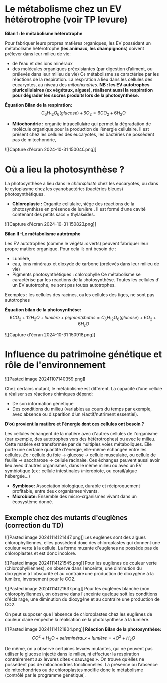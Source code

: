 # Le métabolisme chez un EV hétérotrophe (voir TP levure)

**Bilan 1: le métabolisme hétérotrophe**

Pour fabriquer leurs propres matières organiques, les EV possédant un métabolisme hétérotrophe (**les animaux, les champignons**) doivent prélever dans leur milieu de vie:
- de l’eau et des ions minéraux
- des molécules organiques préexistantes (par digestion d’aliment, ou prélevés dans leur milieu de vie)
Ce métabolisme se caractérise par les réactions de la respiration.
La respiration a lieu dans les cellules des eucaryotes, au niveau des *mitochondries*.
**NB : les EV autotrophes pluricellulaires (ex végétaux, algues), réalisent aussi la respiration pour dégrader les sucres produits lors de la photosynthèse.**

**Équation Bilan de la respiration:**
$$
C_6H_{12}O_6(glucose) + 6O_2 = 6 CO_2 + 6 H_2O
$$

- **Mitochondrie :** organite intracellulaire qui permet la dégradation de molécule organique pour la production de l’énergie cellulaire. Il est présent chez les cellules des eucaryotes, les bactéries ne possèdent pas de mitochondrie,

![[Capture d'écran 2024-10-31 150040.png]]
# Où a lieu la photosynthèse ?

La photosynthèse a lieu dans le *chloroplaste* chez les eucaryotes, ou dans le cytoplasme chez les cyanobactéries (bactéries bleues) photosynthétiques.

- **Chloroplaste :** Organite cellulaire, siège des réactions de la photosynthèse en présence de lumière . Il est formé d’une cavité contenant des petits sacs = thylakoïdes.

![[Capture d'écran 2024-10-31 150823.png]]

**Bilan II -Le métabolisme autotrophe**

Les EV autotrophes (comme le végétaux verts) peuvent fabriquer leur propre matière organique. Pour cela ils ont besoin de :
- Lumière,
- eau, ions minéraux et dioxyde de carbone (prélevés dans leur milieu de vie)
- Pigments photosynthétiques : chlorophylle
Ce métabolisme se caractérise par les réactions de la photosynthèse.
Toutes les cellules d’ un EV autotrophe, ne sont pas toutes autotrophes.

Exemples : les cellules des racines, ou les cellules des tiges, ne sont pas
autotrophes

**Équation bilan de la photosynthèse:**
$$
6CO_2 + 12H_2O + lumière + pigment photos = C_6H_{12}O_6(glucose) + 6O_2 + 6H_2O
$$

![[Capture d'écran 2024-10-31 150918.png]]

# Influence du patrimoine génétique et rôle de l'environnement

![[Pasted image 20241107140359.png]]

Chez certains mutant, le métabolisme est différent.
La capacité d’une cellule à réaliser ses réactions chimiques dépend: 
- De son information génétique
- Des conditions du milieu (variables au cours du temps par exemple, avec absence ou disparition d’un réactif/nutriment essentiel).

**D’où provient la matière et l'énergie dont ces cellules ont besoin ?**

Les cellules échangent de la matière avec d'autres cellules de l'organisme (par
exemple, des autotrophes vers des hétérotrophes) ou avec le milieu. Cette matière est transformée par de multiples voies métaboliques. Elle porte une certaine quantité d'énergie, elle-même échangée entre les cellules.
*Ex :* cellule du foie → glucose → cellule musculaire, ou cellule de feuille → saccharose => cellule racinaire.
Ces échanges peuvent aussi avoir lieu avec d'autres organismes, dans le
même milieu ou avec un EV symbiotique (ex : cellule intestinales /microbiote,
ou corail/algue hébergée...)

- **Symbiose:** Association biologique, durable et réciproquement profitable, entre deux organismes vivants.
- **Microbiote:** Ensemble des micro-organismes vivant dans un écosystème donné.
## Exemple chez des mutants d'euglènes (correction du TD)

![[Pasted image 20241114121447.png]]
Les euglènes sont des algues chlorophylliennes, elles possèdent donc des chloroplastes qui donnent une couleur verte à la cellule.
La forme mutante d'euglènes ne possède pas de chloroplastes et est donc incolore.

![[Pasted image 20241114121545.png]]
Pour les euglènes de couleur verte (chlorophylliennes), on observe dans l'enceinte, une diminution du dioxygène à l'obscurité et au contraire une production de dioxygène à la lumière, inversement pour le CO2.

![[Pasted image 20241114121637.png]]
Pour les euglènes blanche (non chlorophylliennes), on observe dans l'enceinte quelque soit les conditions d'éclairage, une diminution du dioxygène et au contraire une production de CO2.

On peut supposer que l'absence de chloroplastes chez les euglènes de couleur claire empêche la réalisation de la photosynthèse à la lumière.

![[Pasted image 20241114121804.png]]
**Réaction Bilan de la photosynthèse:**
$$
CO^2 + H_2O + sels minéraux + lumière =  + O^2 + H_2O
$$

De même, on a observé certaines levures mutantes, qui ne peuvent pas utiliser le glucose injecté dans le milieu, ni effectuer la respiration contrairement aux levures dites « sauvages ». On trouve qu’elles ne possèdent pas de mitochondries fonctionnelles. La présence ou l’absence de mitochondries ou de chloroplastes modifie donc le métabolisme (contrôlé par le programme génétique).